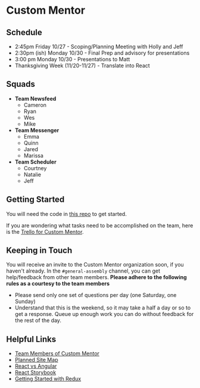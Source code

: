 # Custom Mentor

## Schedule

- 2:45pm Friday 10/27 - Scoping/Planning Meeting with Holly and Jeff
- 2:30pm (ish) Monday 10/30 - Final Prep and advisory for presentations
- 3:00 pm Monday 10/30 - Presentations to Matt
- Thanksgiving Week (11/20-11/27) - Translate into React

## Squads

- **Team Newsfeed**
  - Cameron
  - Ryan
  - Wes
  - Mike	
- **Team Messenger**
  - Emma
  - Quinn
  - Jared
  - Marissa
- **Team Scheduler**
  - Courtney
  - Natalie
  - Jeff

## Getting Started

You will need the code in [this repo](https://github.com/hollyewhite/custom_mentor) to get started.

If you are wondering what tasks need to be accomplished on the team, here is the [Trello for Custom Mentor](https://trello.com/b/EZAIMAMk/custom-mentor).

## Keeping in Touch

You will receive an invite to the Custom Mentor organization soon, if you haven't already.  In the `#general-assembly` channel, you can get help/feedback from other team members.  **Please adhere to the following rules as a courtesy to the team members**

- Please send only one set of questions per day (one Saturday, one Sunday)
- Understand that this is the weekend, so it may take a half a day or so to get a response.  Queue up enough work you can do without feedback for the rest of the day.

## Helpful Links

- [Team Members of Custom Mentor](https://docs.google.com/spreadsheets/d/1CqYYEtaoibtD1uAUvhyzM5_AnKOo4LieFUUEAVv4OwA/edit#gid=0)
- [Planned Site Map](https://drive.google.com/file/d/0ByEKaoZO6-N8SWtJcGdKRk9lQW8/view)
- [React vs Angular](https://www.sitepoint.com/react-vs-angular/)
- [React Storybook](https://voice.kadira.io/introducing-react-storybook-ec27f28de1e2)
- [Getting Started with Redux](https://egghead.io/courses/getting-started-with-redux)
